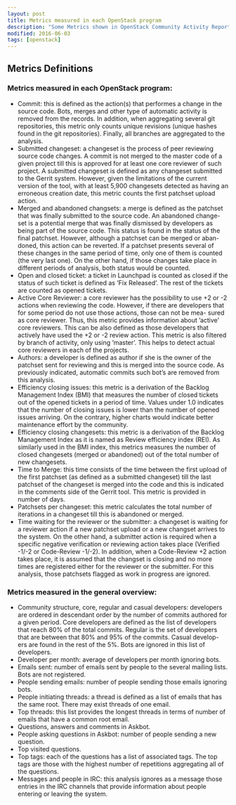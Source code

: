 ```yaml
---
layout: post
title: Metrics measured in each OpenStack program
description: "Some Metrics shown in OpenStack Community Activity Report is valuable."
modified: 2016-06-03
tags: [openstack]
---
```


## Metrics Definitions

### Metrics measured in each OpenStack program:

* Commit: this is defined as the action(s) that performes a change in the source code. Bots, merges and other type of automatic activity is removed from the records. In addition, when aggregating several git repositories, this metric only counts unique revisions (unique hashes found in the git repositories). Finally, all branches are aggregated to the analysis.
* Submitted changeset: a changeset is the process of peer reviewing source code changes. A commit is not merged to the master code of a given project till this is approved for at least one core reviewer of such project. A submitted changeset is defined as any changeset submitted to the Gerrit system. However, given the limitations of the current version of the tool, with at least 5,900 changesets detected as having an erroneous creation date, this metric counts the first patchset upload action.
* Merged and abandoned changsets: a merge is defined as the patchset that was finally submitted to the source code. An abandoned change- set is a potential merge that was finally dismissed by developers as being part of the source code. This status is found in the status of the final patchset. However, although a patchset can be merged or aban- doned, this action can be reverted. If a patchset presents several of these changes in the same period of time, only one of them is counted (the very last one). On the other hand, if those changes take place in different periods of analysis, both status would be counted.
* Open and closed ticket: a ticket in Launchpad is counted as closed if the status of such ticket is defined as ’Fix Released’. The rest of the tickets are counted as opened tickets.
* Active Core Reviewer: a core reviewer has the possibility to use +2 or -2 actions when reviewing the code. However, if there are developers that for some period do not use those actions, those can not be mea- sured as core reviewer. Thus, this metric provides information about ’active’ core reviewers. This can be also defined as those developers that actively have used the +2 or -2 review action. This metric is also filtered by branch of activity, only using ’master’. This helps to detect actual core reviewers in each of the projects.
* Authors: a developer is defined as author if she is the owner of the patchset sent for reviewing and this is merged into the source code. As previously indicated, automatic commits such bot’s are removed from this analysis.
* Efficiency closing issues: this metric is a derivation of the Backlog Management Index (BMI) that measures the number of closed tickets out of the opened tickets in a period of time. Values under 1.0 indicates that the number of closing issues is lower than the number of opened issues arriving. On the contrary, higher charts would indicate better maintenance effort by the community.
* Efficiency closing changesets: this metric is a derivation of the Backlog Management Index as it is named as Review efficiency index (REI). As similarly used in the BMI index, this metrics measures the number of closed changesets (merged or abandoned) out of the total number of new changesets.
* Time to Merge: this time consists of the time between the first upload of the first patchset (as defined as a submitted changeset) till the last patchset of the changeset is merged into the code and this is indicated in the comments side of the Gerrit tool. This metric is provided in number of days.
* Patchsets per changeset: this metric calculates the total number of iterations in a changeset till this is abandoned or merged.
* Time waiting for the reviewer or the submitter: a changeset is waiting for a reviewer action if a new patchset upload or a new changset arrives to the system. On the other hand, a submitter action is required when a specific negative verification or reviewing action takes place (Verified -1/-2 or Code-Review -1/-2). In addition, when a Code-Review +2 action takes place, it is assumed that the changset is closing and no more times are registered either for the reviewer or the submitter. For this analysis, those patchsets flagged as work in progress are ignored.

### Metrics measured in the general overview:

* Community structure, core, regular and casual developers: developers are ordered in descendant order by the number of commits authored for a given period. Core developers are defined as the list of developers that reach 80% of the total commits. Regular is the set of developers that are between that 80% and 95% of the commits. Casual develop- ers are found in the rest of the 5%. Bots are ignored in this list of developers.
* Developer per month: average of developers per month ignoring bots.
* Emails sent: number of emails sent by people to the several mailing
lists. Bots are not registered.
* People sending emails: number of people sending those emails ignoring bots.
* People initiating threads: a thread is defined as a list of emails that has the same root. There may exist threads of one email.
* Top threads: this list provides the longest threads in terms of number of emails that have a common root email.
* Questions, answers and comments in Askbot.
* People asking questions in Askbot: number of people sending a new question.
* Top visited questions.
* Top tags: each of the questions has a list of associated tags. The top tags are those with the highest number of repetitions aggregating all of the questions.
* Messages and people in IRC: this analysis ignores as a message those entries in the IRC channels that provide information about people entering or leaving the system.
